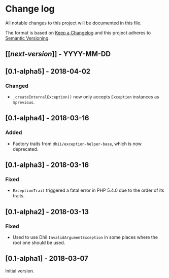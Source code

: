 # Change log
All notable changes to this project will be documented in this file.

The format is based on [Keep a Changelog](http://keepachangelog.com/)
and this project adheres to [Semantic Versioning](http://semver.org/).

## [[*next-version*]] - YYYY-MM-DD

## [0.1-alpha5] - 2018-04-02
### Changed
- `_createInternalException()` now only accepts `Exception` instances as `$previous`.

## [0.1-alpha4] - 2018-03-16
### Added
- Factory traits from `dhii/exception-helper-base`, which is now deprecated.

## [0.1-alpha3] - 2018-03-16
### Fixed
- `ExceptionTrait` triggered a fatal error in PHP 5.4.0 due to the order of its traits.

## [0.1-alpha2] - 2018-03-13
### Fixed
- Used to use Dhii `InvalidArgumentException` in some places where the root one should be used.

## [0.1-alpha1] - 2018-03-07
Initial version.

